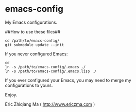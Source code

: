 emacs-config
============

My Emacs configurations.

##How to use these files##

    cd /path/to/emacs-config/
    git submodule update --init

If you never configured Emacs:

    cd
    ln -s /path/to/emacs-config/.emacs ./
    ln -s /path/to/emacs-config/.emacs.lisp ./

If you ever configured your Emacs, you may need to merge my configurations to yours.

Enjoy.

Eric Zhiqiang Ma ( http://www.ericzma.com )

